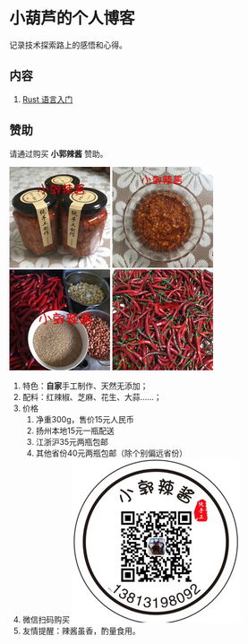 # 小葫芦的个人博客

记录技术探索路上的感悟和心得。

## 内容

1. [Rust 语言入门](rust/README.md)

## 赞助

请通过购买 **小郭辣酱** 赞助。

![瓶装](images/ads/xglj/1.jpg)
![成品](images/ads/xglj/2.jpg)
![原料](images/ads/xglj/3.jpg)
![辣椒](images/ads/xglj/4.jpg)

1. 特色：**自家**手工制作、天然无添加；
2. 配料：红辣椒、芝麻、花生、大蒜……；
3. 价格
    1. 净重300g，售价15元人民币
    2. 扬州本地15元一瓶配送
    3. 江浙沪35元两瓶包邮
    4. 其他省份40元两瓶包邮（除个别偏远省份）
4. 微信扫码购买
   ![扫微信二维码](images/ads/xglj/0_weixin_qrcode.jpg)
5. 友情提醒：辣酱虽香，酌量食用。

